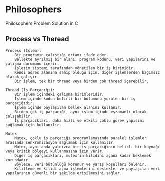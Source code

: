 # Philosophers
Philosophers Problem Solution in C

## Process vs Theread

    Process (İşlem):
        Bir programın çalıştığı ortamı ifade eder.
        Bellekte ayrılmış bir alanı, program kodunu, veri yapılarını ve çalışma durumunu içerir.
        İşletim sistemi tarafından yönetilen bir iş birimidir.
        Kendi adres alanına sahip olduğu için, diğer işlemlerden bağımsız olarak çalışır.
        Bir işlem, tek bir thread veya birden çok thread içerebilir.

    Thread (İş Parçacığı):
        Bir işlem içindeki çalışma birimleridir.
        İşlem içinde kodun belirli bir bölümünü yürüten bir iş parçacığıdır.
        İşlem içinde paylaşılan bellek alanını kullanır.
        Birden çok iş parçacığı, aynı işlem içinde eşzamanlı olarak çalışabilir.
        İş parçacıkları, daha hızlı ve etkili çoklu görev yapısını sağlamak için kullanılır.

    Mutex
        Mutex, çoklu iş parçacığı programlamasında paralel işlemler arasında senkronizasyon sağlamak için kullanılır.
        Mutex, aynı anda yalnızca bir iş parçacığının belirli bir kaynağı veya kritik bölgeyi kullanmasına izin verir.
        Diğer iş parçacıkları, mutex'in kilidini açana kadar beklemek zorundadır.
        Böylece, veri bütünlüğü korunur ve yarış koşulları önlenir.
        Kilitleme ve kilidi açma işlemlerini destekler ve paylaşılan veri yapılarının güvenli bir şekilde erişilmesini sağlar.


    
